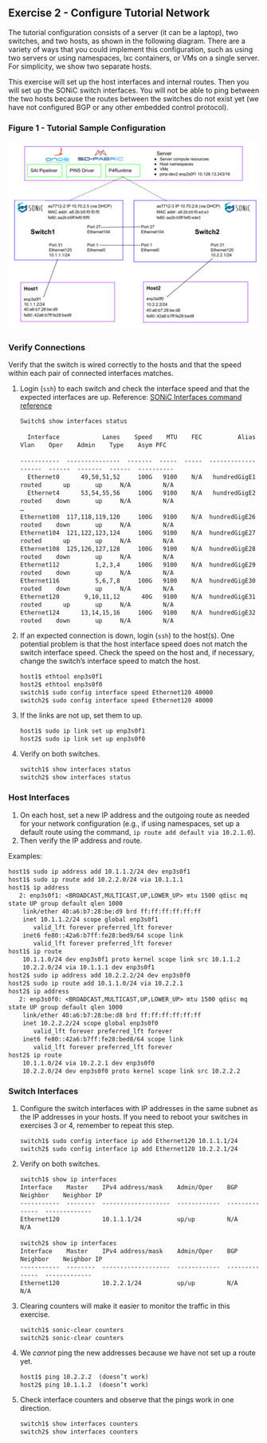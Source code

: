 <!--
Copyright 2021-present Open Networking Foundation

SPDX-License-Identifier: Apache-2.0
-->

## Exercise 2 - Configure Tutorial Network

The tutorial configuration consists of a server (it can be a laptop), two
switches, and two hosts, as shown in the following diagram. There are a variety
of ways that you could implement this configuration, such as using two servers
or using namespaces, lxc containers, or VMs on a single server. For simplicity,
we show two separate hosts.

This exercise will set up the host interfaces and internal routes. Then you will
set up the SONiC switch interfaces. You will not be able to ping between the two
hosts because the routes between the switches do not exist yet (we have not
configured BGP or any other embedded control protocol).

### Figure 1 - Tutorial Sample Configuration

![drawing](Figure1.svg)

### Verify Connections

Verify that the switch is wired correctly to the hosts and that the speed within
each pair of connected interfaces matches.

1. Login (`ssh`) to each switch and check the interface speed and that the
   expected interfaces are up. Reference: [SONiC Interfaces command
   reference](https://github.com/sonic-net/sonic-utilities/blob/master/doc/Command-Reference.md#interfaces)

    ```
    Switch$ show interfaces status

      Interface            Lanes    Speed    MTU    FEC          Alias    Vlan    Oper    Admin    Type    Asym PFC

    -----------  ---------------  -------  -----  -----  -------------  ------  ------  -------  ------  ----------
      Ethernet0      49,50,51,52     100G   9100    N/A   hundredGigE1  routed      up       up     N/A         N/A
      Ethernet4      53,54,55,56     100G   9100    N/A   hundredGigE2  routed    down       up     N/A         N/A
    …
    Ethernet100  117,118,119,120     100G   9100    N/A  hundredGigE26  routed    down       up     N/A         N/A
    Ethernet104  121,122,123,124     100G   9100    N/A  hundredGigE27  routed      up       up     N/A         N/A
    Ethernet108  125,126,127,128     100G   9100    N/A  hundredGigE28  routed    down       up     N/A         N/A
    Ethernet112          1,2,3,4     100G   9100    N/A  hundredGigE29  routed    down       up     N/A         N/A
    Ethernet116          5,6,7,8     100G   9100    N/A  hundredGigE30  routed    down       up     N/A         N/A
    Ethernet120       9,10,11,12      40G   9100    N/A  hundredGigE31  routed      up       up     N/A         N/A
    Ethernet124      13,14,15,16     100G   9100    N/A  hundredGigE32  routed    down       up     N/A         N/A
    ```

2. If an expected connection is down, login (`ssh`) to the host(s). One
   potential problem is that the host interface speed does not match the switch
   interface speed. Check the speed on the host and, if necessary, change the
   switch’s interface speed to match the host.

    ```
    host1$ ethtool enp3s0f1
    host2$ ethtool enp3s0f0
    switch1$ sudo config interface speed Ethernet120 40000
    switch2$ sudo config interface speed Ethernet120 40000
    ```

3. If the links are not up, set them to up.

    ```
    host1$ sudo ip link set up enp3s0f1
    host2$ sudo ip link set up enp3s0f0
    ```

4. Verify on both switches.

    ```
    switch1$ show interfaces status
    switch2$ show interfaces status
    ```

### Host Interfaces

1. On each host, set a new IP address and the outgoing route as needed for your
   network configuration (e.g., if using namespaces, set up a default route
   using the command, `ip route add default via 10.2.1.0`).
2. Then verify the IP address and route.

Examples:

```
host1$ sudo ip address add 10.1.1.2/24 dev enp3s0f1
host1$ sudo ip route add 10.2.2.0/24 via 10.1.1.1
host1$ ip address
   2: enp3s0f1: <BROADCAST,MULTICAST,UP,LOWER_UP> mtu 1500 qdisc mq state UP group default qlen 1000
    link/ether 40:a6:b7:28:be:d9 brd ff:ff:ff:ff:ff:ff
    inet 10.1.1.2/24 scope global enp3s0f1
       valid_lft forever preferred_lft forever
    inet6 fe80::42a6:b7ff:fe28:bed9/64 scope link
       valid_lft forever preferred_lft forever
host1$ ip route
    10.1.1.0/24 dev enp3s0f1 proto kernel scope link src 10.1.1.2
    10.2.2.0/24 via 10.1.1.1 dev enp3s0f1
host2$ sudo ip address add 10.2.2.2/24 dev enp3s0f0
host2$ sudo ip route add 10.1.1.0/24 via 10.2.2.1
host2$ ip address
   2: enp3s0f0: <BROADCAST,MULTICAST,UP,LOWER_UP> mtu 1500 qdisc mq state UP group default qlen 1000
    link/ether 40:a6:b7:28:be:d8 brd ff:ff:ff:ff:ff:ff
    inet 10.2.2.2/24 scope global enp3s0f0
       valid_lft forever preferred_lft forever
    inet6 fe80::42a6:b7ff:fe28:bed8/64 scope link
       valid_lft forever preferred_lft forever
host2$ ip route
    10.1.1.0/24 via 10.2.2.1 dev enp3s0f0
    10.2.2.0/24 dev enp3s0f0 proto kernel scope link src 10.2.2.2
```

### Switch Interfaces

1. Configure the switch interfaces with IP addresses in the same subnet as the
   IP addresses in your hosts. If you need to reboot your switches in exercises
   3 or 4, remember to repeat this step.

    ```
    switch1$ sudo config interface ip add Ethernet120 10.1.1.1/24
    switch2$ sudo config interface ip add Ethernet120 10.2.2.1/24
    ```

2. Verify on both switches.

    ```
    switch1$ show ip interfaces
    Interface    Master    IPv4 address/mask    Admin/Oper    BGP Neighbor    Neighbor IP
    -----------  --------  -------------------  ------------  --------------  -------------
    Ethernet120            10.1.1.1/24          up/up         N/A             N/A

    switch2$ show ip interfaces
    Interface    Master    IPv4 address/mask    Admin/Oper    BGP Neighbor    Neighbor IP
    -----------  --------  -------------------  ------------  --------------  -------------
    Ethernet120            10.2.2.1/24          up/up         N/A             N/A
    ```

3. Clearing counters will make it easier to monitor the traffic in this
   exercise.

    ```
    switch1$ sonic-clear counters
    switch2$ sonic-clear counters
    ```

4. We _cannot_ ping the new addresses because we have not set up a route yet.

    ```
    host1$ ping 10.2.2.2  (doesn’t work)
    host2$ ping 10.1.1.2  (doesn’t work)
    ```

5. Check interface counters and observe that the pings work in one direction.

    ```
    switch1$ show interfaces counters
    switch2$ show interfaces counters
    ```
